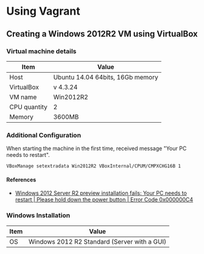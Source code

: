 # Using Vagrant

## Creating a Windows 2012R2 VM using VirtualBox

### Virtual machine details

|Item | Value |
|-----|-------|
| Host | Ubuntu 14.04 64bits, 16Gb memory |
| VirtualBox | v 4.3.24 |
| VM name | Win2012R2 |
| CPU quantity | 2|
| Memory | 3600MB |

### Additional Configuration

When starting the machine in the first time, received message "Your PC needs to restart".
```
VBoxManage setextradata Win2012R2 VBoxInternal/CPUM/CMPXCHG16B 1
```


#### References
- [Windows 2012 Server R2 preview installation fails: Your PC needs to restart | Please hold down the power button | Error Code 0x000000C4](https://www.virtualbox.org/ticket/11899)



### Windows Installation

|Item | Value |
|-----|-------|
| OS | Windows 2012 R2 Standard (Server with a GUI)|


